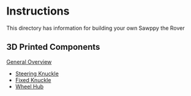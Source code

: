 # Instructions

This directory has information for building your own Sawppy the Rover

## 3D Printed Components ##
[General Overview](Print%20Overview.md)
* [Steering Knuckle](Print%20Steering%20Knuckle.md)
* [Fixed Knuckle](Print%20Fixed%20Knuckle.md)
* [Wheel Hub](Print%20Wheel%20Hub.md)
